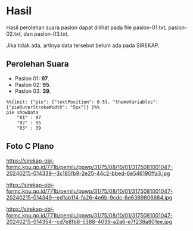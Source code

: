 # Hasil

Hasil perolehan suara paslon dapat dilihat pada file paslon-01.txt, paslon-02.txt, dan paslon-03.txt.

Jika tidak ada, artinya data tersebut belum ada pada SIREKAP.

## Perolehan Suara

 * Paslon 01: **97**.
 * Paslon 02: **95**.
 * Paslon 03: **39**.

```mermaid
%%{init: {"pie": {"textPosition": 0.5}, "themeVariables": {"pieOuterStrokeWidth": "5px"}} }%%
pie showData
    "01" : 97
    "02" : 95
    "03" : 39
```
## Foto C Plano

https://sirekap-obj-formc.kpu.go.id/771b/pemilu/ppwp/31/75/08/10/01/3175081001047-20240215-014339--3c185fb9-2e25-44c2-bbed-6e546190ffa3.jpg

https://sirekap-obj-formc.kpu.go.id/771b/pemilu/ppwp/31/75/08/10/01/3175081001047-20240215-014349--ed1ab114-fa26-4e6b-9cdc-6e6389806684.jpg

https://sirekap-obj-formc.kpu.go.id/771b/pemilu/ppwp/31/75/08/10/01/3175081001047-20240215-014354--cd7e8fb8-5388-4039-a2a6-e7f238a801ee.jpg
